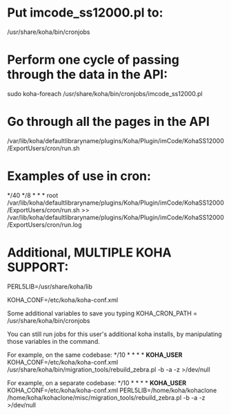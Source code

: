 # Put imcode_ss12000.pl to:
/usr/share/koha/bin/cronjobs

# Perform one cycle of passing through the data in the API:
sudo koha-foreach /usr/share/koha/bin/cronjobs/imcode_ss12000.pl

# Go through all the pages in the API
/var/lib/koha/defaultlibraryname/plugins/Koha/Plugin/imCode/KohaSS12000/ExportUsers/cron/run.sh

# Examples of use in cron:
*/40 */8 * * * root /var/lib/koha/defaultlibraryname/plugins/Koha/Plugin/imCode/KohaSS12000/ExportUsers/cron/run.sh >> /var/lib/koha/defaultlibraryname/plugins/Koha/Plugin/imCode/KohaSS12000/ExportUsers/cron/run.log

# Additional, MULTIPLE KOHA SUPPORT:
PERL5LIB=/usr/share/koha/lib

KOHA_CONF=/etc/koha/koha-conf.xml

Some additional variables to save you typing
KOHA_CRON_PATH = /usr/share/koha/bin/cronjobs

You can still run jobs for this user's additional koha installs, by manipulating those variables in the command.

For example, on the same codebase:
*/10 * * * *    __KOHA_USER__  KOHA_CONF=/etc/koha/koha-conf.xml /usr/share/koha/bin/migration_tools/rebuild_zebra.pl -b -a -z >/dev/null

For example, on a separate codebase:
*/10 * * * *    __KOHA_USER__  KOHA_CONF=/etc/koha/koha-conf.xml PERL5LIB=/home/koha/kohaclone /home/koha/kohaclone/misc/migration_tools/rebuild_zebra.pl -b -a -z >/dev/null
